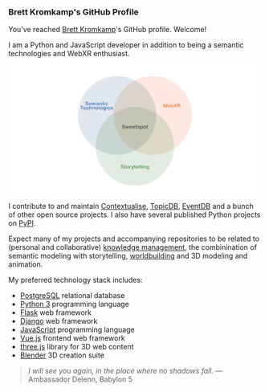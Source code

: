 ### Brett Kromkamp's GitHub Profile

You’ve reached [Brett Kromkamp](https://brettkromkamp.com/)'s GitHub profile. Welcome!

I am a Python and JavaScript developer in addition to being a semantic technologies and WebXR enthusiast.

![Brett's interests](https://github.com/brettkromkamp/brettkromkamp/blob/master/resources/interests.png)

I contribute to and maintain [Contextualise](https://contextualise.dev/), [TopicDB](https://github.com/brettkromkamp/topic-db), [EventDB](https://github.com/brettkromkamp/event-db) and a bunch of other open source projects. I also have several published Python projects on [PyPI](https://pypi.org/user/brettkromkamp/). 

Expect many of my projects and accompanying repositories to be related to (personal and collaborative) [knowledge management](https://contextualise.dev/), the combinination of semantic modeling with storytelling, [worldbuilding](https://www.reddit.com/r/worldbuilding/) and 3D modeling and animation.

My preferred technology stack includes:

* [PostgreSQL](https://www.postgresql.org/) relational database
* [Python 3](https://www.python.org/) programming language
* [Flask](https://flask.palletsprojects.com/en/1.1.x/) web framework
* [Django](https://www.djangoproject.com/) web framework
* [JavaScript](https://developer.mozilla.org/en-US/docs/Web/JavaScript) programming language
* [Vue.js](https://vuejs.org/) frontend web framework
* [three.js](https://threejs.org/) library for 3D web content
* [Blender](https://www.blender.org/) 3D creation suite

> *I will see you again, in the place where no shadows fall.* &mdash; Ambassador Delenn, Babylon 5